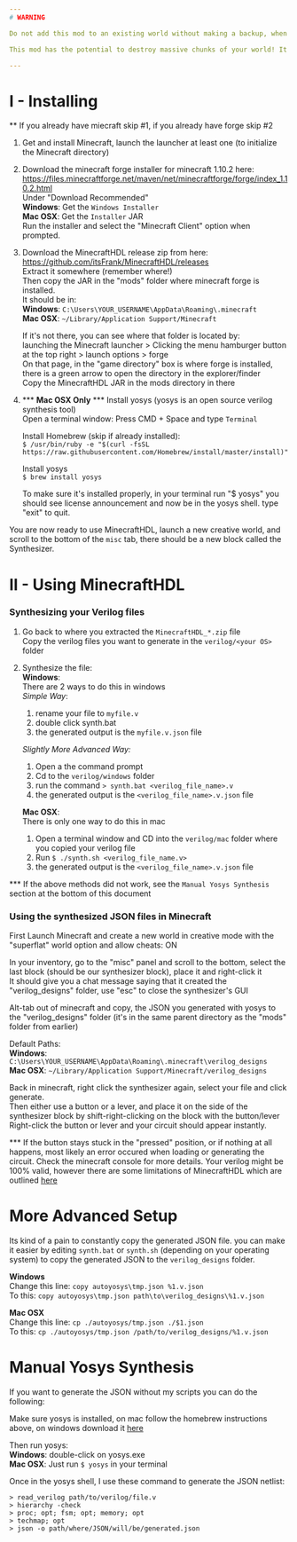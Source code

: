 ```yaml
---
# WARNING

Do not add this mod to an existing world without making a backup, when circuits are generated, the entire volume that the circuit will take up is deleted and there is no way to know the size of the generated circuit before having generated it once.

This mod has the potential to destroy massive chunks of your world! It is intended to be used in creative, superflat worlds that are dedicated specifically to this mod.

---
```

# I - Installing

** If you already have miecraft skip #1, if you already have forge skip #2

1. Get and install Minecraft, launch the launcher at least one (to initialize the Minecraft directory)

2. Download the minecraft forge installer for minecraft 1.10.2 here:   
    https://files.minecraftforge.net/maven/net/minecraftforge/forge/index_1.10.2.html  
    Under "Download Recommended"  
    **Windows**: Get the `Windows Installer`  
    **Mac OSX**: Get the `Installer` JAR  
    Run the installer and select the "Minecraft Client" option when prompted.  

3. Download the MinecraftHDL release zip from here:  
    https://github.com/itsFrank/MinecraftHDL/releases  
    Extract it somewhere (remember where!)  
    Then copy the JAR in the "mods" folder where minecraft forge is installed.  
    It should be in:  
    **Windows**: `C:\Users\YOUR_USERNAME\AppData\Roaming\.minecraft`  
    **Mac OSX**: `~/Library/Application Support/Minecraft`  

    If it's not there, you can see where that folder is located by:  
    launching the Minecraft launcher >  Clicking the menu hamburger button at the top right >   launch options > forge  
    On that page, in the "game directory" box is where forge is installed, there is a green arrow to open the directory in the explorer/finder  
    Copy the MinecraftHDL JAR in the mods directory in there  

4. *** **Mac OSX Only** *** Install yosys (yosys is an open source verilog synthesis tool)  
    Open a terminal window: Press CMD + Space and type `Terminal` 

    Install Homebrew (skip if already installed):  
    `$ /usr/bin/ruby -e "$(curl -fsSL https://raw.githubusercontent.com/Homebrew/install/master/install)"` 
    
    Install yosys  
    `$ brew install yosys`  
    
    To make sure it's installed properly, in your terminal run "$ yosys" you should see license announcement and now be in the yosys shell. type "exit" to quit.  


You are now ready to use MinecraftHDL, launch a new creative world, and scroll to the bottom of the `misc` tab, there should be a new block called the Synthesizer.

# II - Using MinecraftHDL

### Synthesizing your Verilog files

1. Go back to where you extracted the `MinecraftHDL_*.zip` file  
    Copy the verilog files you want to generate in the `verilog/<your OS>` folder

2. Synthesize the file:  
**Windows**:  
    There are 2 ways to do this in windows  
    *Simple Way*:  
    1. rename your file to `myfile.v`  
    2. double click synth.bat  
    3. the generated output is the `myfile.v.json` file  

    *Slightly More Advanced Way:*  
    1. Open a the command prompt  
    2. Cd to the `verilog/windows` folder  
    3. run the command `> synth.bat <verilog_file_name>.v`  
    4. the generated output is the `<verilog_file_name>.v.json` file  

    **Mac OSX**:  
    There is only one way to do this in mac  
    1. Open a terminal window and CD into the `verilog/mac` folder where you copied your verilog file
    2. Run `$ ./synth.sh <verilog_file_name.v>`
    3. the generated output is the `<verilog_file_name>.v.json` file
    
    
 *** If the above methods did not work, see the `Manual Yosys Synthesis` section at the bottom of this document 


### Using the synthesized JSON files in Minecraft

First Launch Minecraft and create a new world in creative mode with the "superflat" world option and allow cheats: ON

In your inventory, go to the "misc" panel and scroll to the bottom, select the last block (should be our synthesizer block), place it and right-click it  
It should give you a chat message saying that it created the "verilog_designs" folder, use "esc" to close the synthesizer's GUI


Alt-tab out of minecraft and copy, the JSON you generated with yosys to the "verilog_designs" folder (it's in the same parent directory as the "mods" folder from earlier)


Default Paths:  
**Windows**: `C:\Users\YOUR_USERNAME\AppData\Roaming\.minecraft\verilog_designs`  
**Mac OSX**: `~/Library/Application Support/Minecraft/verilog_designs`


Back in minecraft, right click the synthesizer again, select your file and click generate.  
Then either use a button or a lever, and place it on the side of the synthesizer block by shift-right-clicking on the block with the button/lever  
Right-click the button or lever and your circuit should appear instantly.

*** If the button stays stuck in the "pressed" position, or if nothing at all happens, most likely an error occured when loading or generating the circuit. Check the minecraft console for more details. Your verilog might be 100% valid, however there are some limitations of MinecraftHDL which are outlined [here]()

# More Advanced Setup

Its kind of a pain to constantly copy the generated JSON file. you can make it easier by editing `synth.bat` or `synth.sh` (depending on your operating system) to copy the generated JSON to the `verilog_designs` folder.


**Windows**  
Change this line: `copy autoyosys\tmp.json %1.v.json`  
To this: `copy autoyosys\tmp.json path\to\verilog_designs\%1.v.json`

**Mac OSX**  
Change this line: `cp ./autoyosys/tmp.json ./$1.json`  
To this: `cp ./autoyosys/tmp.json /path/to/verilog_designs/%1.v.json`


# Manual Yosys Synthesis

If you want to generate the JSON without my scripts you can do the following:


Make sure yosys is installed, on mac follow the homebrew instructions above, on windows download it [here](http://www.clifford.at/yosys/download.html)


Then run yosys:  
**Windows**: double-click on yosys.exe  
**Mac OSX**: Just run `$ yosys` in your terminal


Once in the yosys shell, I use these command to generate the JSON netlist:
```
> read_verilog path/to/verilog/file.v
> hierarchy -check
> proc; opt; fsm; opt; memory; opt
> techmap; opt
> json -o path/where/JSON/will/be/generated.json
```